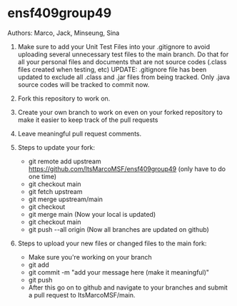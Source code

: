 # ensf409group49

Authors: Marco, Jack, Minseung, Sina

1. Make sure to add your Unit Test Files into your .gitignore to avoid uploading several unnecessary test files to the main branch. 
   Do that for all your personal files and documents that are not source codes (.class files created when testing, etc)
UPDATE: .gitignore file has been updated to exclude all .class and .jar files from being tracked. Only .java source codes
   will be tracked to commit now.
2. Fork this repository to work on.
3. Create your own branch to work on even on your forked repository to make it easier to keep track of the pull requests
4. Leave meaningful pull request comments.


5. Steps to update your fork:
   - git remote add upstream https://github.com/ItsMarcoMSF/ensf409group49 (only have to do one time)
   - git checkout main
   - git fetch upstream
   - git merge upstream/main
   - git checkout <your branch>
   - git merge main
     (Now your local is updated)
   - git checkout main
   - git push --all origin
     (Now all branches are updated on github)
6. Steps to upload your new files or changed files to the main fork:
   - Make sure you're working on your branch
   - git add <file you want to upload>
   - git commit -m "add your message here (make it meaningful)"
   - git push
   - After this go on to github and navigate to your branches and submit a pull request to ItsMarcoMSF/main.

